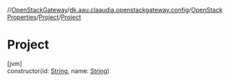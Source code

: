 //[OpenStackGateway](../../../../index.md)/[dk.aau.claaudia.openstackgateway.config](../../index.md)/[OpenStackProperties](../index.md)/[Project](index.md)/[Project](-project.md)

# Project

[jvm]\
constructor(id: [String](https://kotlinlang.org/api/latest/jvm/stdlib/kotlin/-string/index.html), name: [String](https://kotlinlang.org/api/latest/jvm/stdlib/kotlin/-string/index.html))
